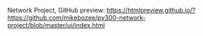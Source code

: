 Network Project, GitHub preview: https://htmlpreview.github.io/?https://github.com/mikebozee/py300-network-project/blob/master/ui/index.html